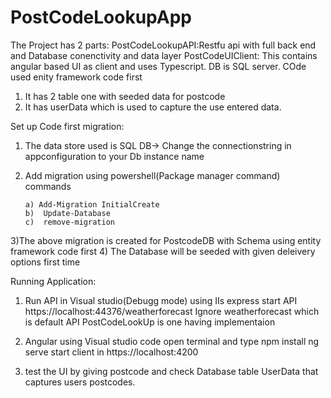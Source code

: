 # PostCodeLookupApp
The Project has 2 parts:
PostCodeLookupAPI:Restfu api with full back end and Database conenctivity and data layer
PostCodeUIClient:  This contains angular based UI as client and uses Typescript.
DB is SQL server. COde used enity framework code first

1) It has 2 table one with seeded data for postcode
2) It has userData which is used to capture the use entered data.

Set up Code first migration:

1) The data store used is SQL DB-> Change the connectionstring in appconfiguration to your Db instance name 
2) Add migration using powershell(Package manager command) commands

       a) Add-Migration InitialCreate
       b)  Update-Database
       c)  remove-migration
	   
3)The above migration is created for PostcodeDB with Schema using entity framework code first
4) The Database will be seeded with given deleivery options first time

Running Application:

1) Run API in Visual studio(Debugg mode) using IIs express
   start API https://localhost:44376/weatherforecast
   Ignore weatherforecast which is default API
   PostCodeLookUp is one having implementaion
   
2) Angular using Visual studio code 
open terminal and type
    npm install
	ng serve
	start client in https://localhost:4200

3) test the UI by giving postcode and check Database table UserData that captures users postcodes.
		
